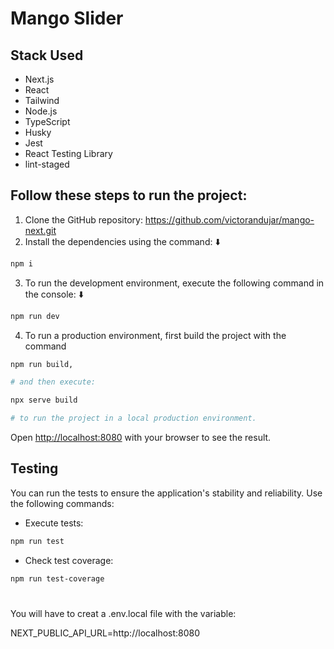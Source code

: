 # Mango Slider

## Stack Used

- Next.js
- React
- Tailwind
- Node.js
- TypeScript
- Husky
- Jest
- React Testing Library
- lint-staged

## Follow these steps to run the project:

1. Clone the GitHub repository: https://github.com/victorandujar/mango-next.git
2. Install the dependencies using the command: ⬇️

```bash
npm i
```

3. To run the development environment, execute the following command in the console: ⬇️

```bash
npm run dev
```

4. To run a production environment, first build the project with the command

```bash
npm run build,

# and then execute:

npx serve build

# to run the project in a local production environment.
```

Open [http://localhost:8080](http://localhost:8080) with your browser to see the result.

## Testing

You can run the tests to ensure the application's stability and reliability. Use the following commands:

- Execute tests:

```bash
npm run test

```

- Check test coverage:

```bash
npm run test-coverage
```

#

You will have to creat a .env.local file with the variable:

NEXT_PUBLIC_API_URL=http://localhost:8080
